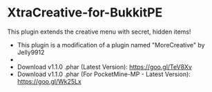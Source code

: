 # XtraCreative-for-BukkitPE
This plugin extends the creative menu with secret, hidden items!

- This plugin is a modification of a plugin named "MoreCreative" by Jelly9912
- 
- Download v1.1.0 .phar (Latest Version): https://goo.gl/TeV8Xv
- Download v1.1.0 .phar (For PocketMine-MP - Latest Version): https://goo.gl/Wk25Lx
